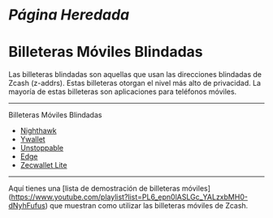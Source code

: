 # *Página Heredada*

# Billeteras Móviles Blindadas

Las billeteras blindadas son aquellas que usan las direcciones blindadas de Zcash (z-addrs). Estas billeteras otorgan el nivel más alto de privacidad. La mayoría de estas billeteras son aplicaciones para teléfonos móviles.

---

Billeteras Móviles Blindadas

- [Nighthawk](https://nighthawkwallet.com/)
- [Ywallet](https://ywallet.app/)
- [Unstoppable](https://unstoppable.money/)
- [Edge](https://edge.app/)
- [Zecwallet Lite](https://www.zecwallet.co/)

---

Aquí tienes una [lista de demostración de billeteras móviles] (https://www.youtube.com/playlist?list=PL6_epn0lASLGc_YALzxbMH0-dNyhFufus) que muestran como utilizar las billeteras móviles de Zcash.
